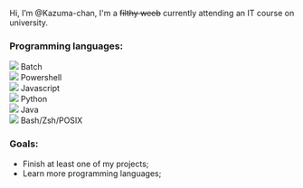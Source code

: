 Hi, I’m @Kazuma-chan, I'm a ~~filthy weeb~~ currently attending an IT course on university.

### Programming languages:

![](https://geps.dev/progress/100) Batch\
![](https://geps.dev/progress/100) Powershell\
![](https://geps.dev/progress/100) Javascript\
![](https://geps.dev/progress/100) Python\
![](https://geps.dev/progress/90 ) Java\
![](https://geps.dev/progress/95 ) Bash/Zsh/POSIX

### Goals:

- Finish at least one of my projects;
- Learn more programming languages;

